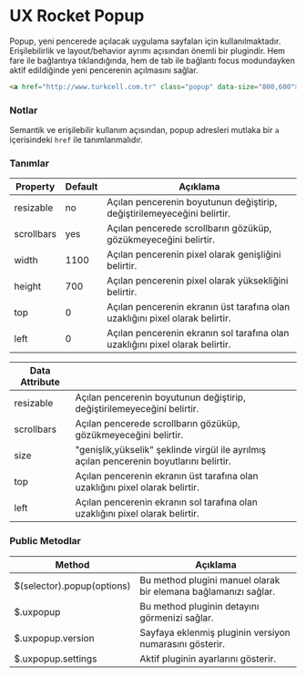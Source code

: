 UX Rocket Popup
==============
Popup, yeni pencerede açılacak uygulama sayfaları için kullanılmaktadır. Erişilebilirlik ve layout/behavior ayrımı açısından önemli bir plugindir. Hem fare ile bağlantıya tıklandığında, hem de tab ile bağlantı focus modundayken aktif edildiğinde yeni pencerenin açılmasını sağlar.


```HTML
<a href="http://www.turkcell.com.tr" class="popup" data-size="800,600">Yeni Pencere</a>
```

### Notlar
Semantik ve erişilebilir kullanım açısından, popup adresleri mutlaka bir `a` içerisindeki `href` ile tanımlanmalıdır.


### Tanımlar
Property 			 | Default 			| Açıklama
-------------------- | ---------------- | ------------------------------------------------------------------------
resizable            | no               | Açılan pencerenin boyutunun değiştirip, değiştirilemeyeceğini belirtir.
scrollbars           | yes              | Açılan pencerede scrollbarın gözüküp, gözükmeyeceğini belirtir.
width                | 1100             | Açılan pencerenin pixel olarak genişliğini belirtir.
height               | 700              | Açılan pencerenin pixel olarak yüksekliğini belirtir.
top                  | 0                | Açılan pencerenin ekranın üst tarafına olan uzaklığını pixel olarak belirtir.
left                 | 0                | Açılan pencerenin ekranın sol tarafına olan uzaklığını pixel olarak belirtir.


Data Attribute 			   | &nbsp;
-------------------------- | -----
resizable                  | Açılan pencerenin boyutunun değiştirip, değiştirilemeyeceğini belirtir.
scrollbars                 | Açılan pencerede scrollbarın gözüküp, gözükmeyeceğini belirtir.
size                       | "genişlik,yükselik" şeklinde virgül ile ayrılmış açılan pencerenin boyutlarını belirtir.
top                        | Açılan pencerenin ekranın üst tarafına olan uzaklığını pixel olarak belirtir.
left                       | Açılan pencerenin ekranın sol tarafına olan uzaklığını pixel olarak belirtir.


### Public Metodlar
Method					   | Açıklama
-------------------------- | -------------------------------------------------------
$(selector).popup(options) | Bu method plugini manuel olarak bir elemana bağlamanızı sağlar.
$.uxpopup                  | Bu method pluginin detayını görmenizi sağlar.
$.uxpopup.version          | Sayfaya eklenmiş pluginin versiyon numarasını gösterir.
$.uxpopup.settings         | Aktif pluginin ayarlarını gösterir.
